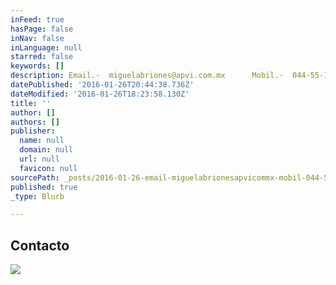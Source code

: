 ```yaml
---
inFeed: true
hasPage: false
inNav: false
inLanguage: null
starred: false
keywords: []
description: Email.-  miguelabriones@apvi.com.mx      Mobil.-  044-55-1451-4256
datePublished: '2016-01-26T20:44:38.736Z'
dateModified: '2016-01-26T18:23:58.130Z'
title: ''
author: []
authors: []
publisher:
  name: null
  domain: null
  url: null
  favicon: null
sourcePath: _posts/2016-01-26-email-miguelabrionesapvicommx-mobil-044-55-145.md
published: true
_type: Blurb

---
```

## Contacto
![](https://the-grid-user-content.s3-us-west-2.amazonaws.com/32335d7b-5c57-4b7e-8c42-5cc8306e4a76.jpg)